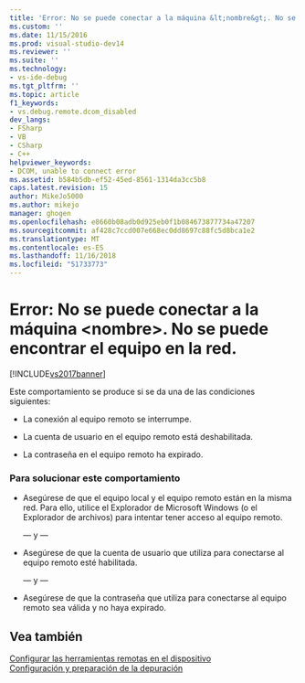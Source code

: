 ```yaml
---
title: 'Error: No se puede conectar a la máquina &lt;nombre&gt;. No se puede encontrar el equipo en la red. | Microsoft Docs'
ms.custom: ''
ms.date: 11/15/2016
ms.prod: visual-studio-dev14
ms.reviewer: ''
ms.suite: ''
ms.technology:
- vs-ide-debug
ms.tgt_pltfrm: ''
ms.topic: article
f1_keywords:
- vs.debug.remote.dcom_disabled
dev_langs:
- FSharp
- VB
- CSharp
- C++
helpviewer_keywords:
- DCOM, unable to connect error
ms.assetid: b584b5db-ef52-45ed-8561-1314da3cc5b8
caps.latest.revision: 15
author: MikeJo5000
ms.author: mikejo
manager: ghogen
ms.openlocfilehash: e8660b08adb0d925eb0f1b084673877734a47207
ms.sourcegitcommit: af428c7ccd007e668ec0dd8697c88fc5d8bca1e2
ms.translationtype: MT
ms.contentlocale: es-ES
ms.lasthandoff: 11/16/2018
ms.locfileid: "51733773"
---
```

# <a name="error-unable-to-connect-to-the-machine-ltnamegt-the-machine-cannot-be-found-on-the-network"></a>Error: No se puede conectar a la máquina &lt;nombre&gt;. No se puede encontrar el equipo en la red.
[!INCLUDE[vs2017banner](../includes/vs2017banner.md)]

Este comportamiento se produce si se da una de las condiciones siguientes:  
  
-   La conexión al equipo remoto se interrumpe.  
  
-   La cuenta de usuario en el equipo remoto está deshabilitada.  
  
-   La contraseña en el equipo remoto ha expirado.  
  
### <a name="to-resolve-this-behavior"></a>Para solucionar este comportamiento  
  
-   Asegúrese de que el equipo local y el equipo remoto están en la misma red. Para ello, utilice el Explorador de Microsoft Windows (o el Explorador de archivos) para intentar tener acceso al equipo remoto.  
  
     — y —  
  
-   Asegúrese de que la cuenta de usuario que utiliza para conectarse al equipo remoto esté habilitada.  
  
     — y —  
  
-   Asegúrese de que la contraseña que utiliza para conectarse al equipo remoto sea válida y no haya expirado.  
  
## <a name="see-also"></a>Vea también  
 [Configurar las herramientas remotas en el dispositivo](http://msdn.microsoft.com/library/90f45630-0d26-4698-8c1f-63f85a12db9c)   
 [Configuración y preparación de la depuración](../debugger/debugger-settings-and-preparation.md)



